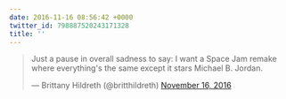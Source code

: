 ```yaml
---
date: 2016-11-16 08:56:42 +0000
twitter_id: 798887520243171328
title: ''
---
```


<blockquote class="twitter-tweet"><p lang="en" dir="ltr">Just a pause in overall sadness to say: I want a Space Jam remake where everything&#39;s the same except it stars Michael B. Jordan.</p>&mdash; Brittany Hildreth (@britthildreth) <a href="https://twitter.com/britthildreth/status/798883717536219136?ref_src=twsrc%5Etfw">November 16, 2016</a></blockquote>
<script async src="https://platform.twitter.com/widgets.js" charset="utf-8"></script>
